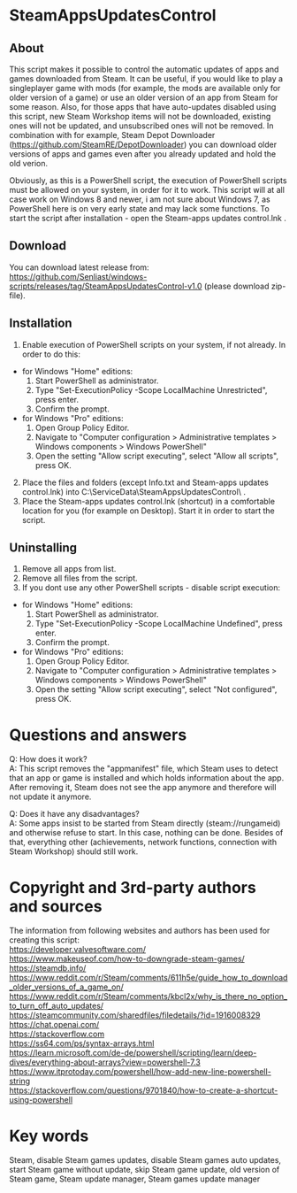 # SteamAppsUpdatesControl  
## About
This script makes it possible to control the automatic updates of apps and games downloaded from Steam. It can be useful, if you would like to play a singleplayer game with mods (for example, the mods are available only for older version of a game) or use an older version of an app from Steam for some reason. Also, for those apps that have auto-updates disabled using this script, new Steam Workshop items will not be downloaded, existing ones will not be updated, and unsubscribed ones will not be removed. In combination with for example, Steam Depot Downloader (https://github.com/SteamRE/DepotDownloader) you can download older versions of apps and games even after you already updated and hold the old verion.

Obviously, as this is a PowerShell script, the execution of PowerShell scripts must be allowed on your system, in order for it to work. This script will at all case work on Windows 8 and newer, i am not sure about Windows 7, as PowerShell here is on very early state and may lack some functions. To start the script after installation - open the Steam-apps updates control.lnk .

## Download
You can download latest release from: https://github.com/Senliast/windows-scripts/releases/tag/SteamAppsUpdatesControl-v1.0 (please download zip-file).

## Installation
1. Enable execution of PowerShell scripts on your system, if not already. In order to do this:
 - for Windows "Home" editions:
   1. Start PowerShell as administrator.
   2. Type "Set-ExecutionPolicy -Scope LocalMachine Unrestricted", press enter.
   3. Confirm the prompt.
 - for Windows "Pro" editions:
   1. Open Group Policy Editor.
   2. Navigate to "Computer configuration > Administrative templates > Windows components > Windows PowerShell"
   3. Open the setting "Allow script executing", select "Allow all scripts", press OK.
2. Place the files and folders (except Info.txt and Steam-apps updates control.lnk) into C:\ServiceData\SteamAppsUpdatesControl\ .
3. Place the Steam-apps updates control.lnk (shortcut) in a comfortable location for you (for example on Desktop). Start it in order to start the script.

## Uninstalling
1. Remove all apps from list.
2. Remove all files from the script.
3. If you dont use any other PowerShell scripts - disable script execution:
 - for Windows "Home" editions:
   1. Start PowerShell as administrator.
   2. Type "Set-ExecutionPolicy -Scope LocalMachine Undefined", press enter.
   3. Confirm the prompt.
 - for Windows "Pro" editions:
   1. Open Group Policy Editor.
   2. Navigate to "Computer configuration > Administrative templates > Windows components > Windows PowerShell"
   3. Open the setting "Allow script executing", select "Not configured", press OK.



# Questions and answers
Q: How does it work?  
A: This script removes the "appmanifest" file, which Steam uses to detect that an app or game is installed and which holds information about the app. After removing it, Steam does not see the app anymore and therefore will not update it anymore.  

Q: Does it have any disadvantages?  
A: Some apps insist to be started from Steam directly (steam://rungameid) and otherwise refuse to start. In this case, nothing can be done. Besides of that, everything other (achievements, network functions, connection with Steam Workshop) should still work.  



# Copyright and 3rd-party authors and sources
The information from following websites and authors has been used for creating this script:  
https://developer.valvesoftware.com/  
https://www.makeuseof.com/how-to-downgrade-steam-games/  
https://steamdb.info/  
https://www.reddit.com/r/Steam/comments/611h5e/guide_how_to_download_older_versions_of_a_game_on/  
https://www.reddit.com/r/Steam/comments/kbcl2x/why_is_there_no_option_to_turn_off_auto_updates/  
https://steamcommunity.com/sharedfiles/filedetails/?id=1916008329  
https://chat.openai.com/  
https://stackoverflow.com  
https://ss64.com/ps/syntax-arrays.html  
https://learn.microsoft.com/de-de/powershell/scripting/learn/deep-dives/everything-about-arrays?view=powershell-7.3  
https://www.itprotoday.com/powershell/how-add-new-line-powershell-string  
https://stackoverflow.com/questions/9701840/how-to-create-a-shortcut-using-powershell  

# Key words
Steam, disable Steam games updates, disable Steam games auto updates, start Steam game without update, skip Steam game update, old version of Steam game, Steam update manager, Steam games update manager

